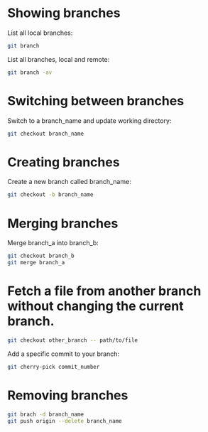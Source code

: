 <h1>Showing branches</h1>

List all local branches:

```bash
git branch
```

List all branches, local and remote:

```bash
git branch -av
```

<h1>Switching between branches</h1>

Switch to a branch_name and update working directory:

```bash
git checkout branch_name
```

<h1>Creating branches</h1>

Create a new branch called branch_name:

```bash
git checkout -b branch_name
```

<h1>Merging branches</h1>
Merge branch_a into branch_b:

```bash
git checkout branch_b
git merge branch_a
```

<h1>Fetch a file from another branch without changing the current branch.</h1>

```bash
git checkout other_branch -- path/to/file 
```

Add a specific commit to your branch:

```bash
git cherry-pick commit_number
```

<h1>Removing branches</h1>

```bash
git brach -d branch_name
git push origin --delete branch_name
```

